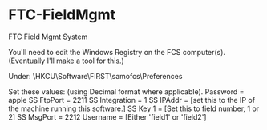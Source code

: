 FTC-FieldMgmt
=============

FTC Field Mgmt System

You'll need to edit the Windows Registry on the FCS computer(s).
(Eventually I'll make a tool for this.)

Under:
\HKCU\Software\FIRST\samofcs\Preferences

Set these values: (using Decimal format where applicable).
Password          = apple
SS FtpPort        = 2211
SS Integration    = 1
SS IPAddr         = [set this to the IP of the machine running this software.]
SS Key 1          = [Set this to field number, 1 or 2]
SS MsgPort        = 2212
Username          = [Either 'field1' or 'field2']
